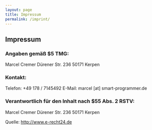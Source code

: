 ```yaml
---
layout: page
title: Impressum
permalink: /imprint/
---
```


## Impressum
### Angaben gemäß $5 TMG:
Marcel Cremer
Dürener Str. 236
50171 Kerpen

### Kontakt:
Telefon:	+49 178 / 7145492
E-Mail:	marcel [at] smart-programmer.de

### Verantwortlich für den Inhalt nach $55 Abs. 2 RSTV:
Marcel Cremer
Dürener Str. 236
50171 Kerpen

Quelle: http://www.e-recht24.de
